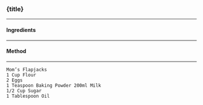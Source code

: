 ### {title}
---
#### Ingredients

---
#### Method

---
```
Mom’s Flapjacks
1 Cup Flour
2 Eggs
1 Teaspoon Baking Powder 200ml Milk
1/2 Cup Sugar
1 Tablespoon Oil
```